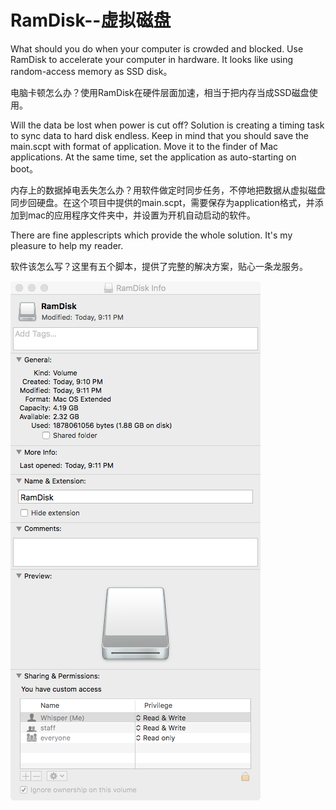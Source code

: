 # RamDisk--虚拟磁盘

What should you do when your computer is crowded and blocked. Use RamDisk to accelerate your computer in hardware. It looks like using  random-access memory as SSD disk。

电脑卡顿怎么办？使用RamDisk在硬件层面加速，相当于把内存当成SSD磁盘使用。 

Will the data be lost when power is cut off? Solution is creating a timing task to sync data to hard disk endless. Keep in mind that you should save the main.scpt with format of application. Move it to the finder of Mac applications. At the same time, set the application as  auto-starting on boot。

内存上的数据掉电丢失怎么办？用软件做定时同步任务，不停地把数据从虚拟磁盘同步回硬盘。在这个项目中提供的main.scpt，需要保存为application格式，并添加到mac的应用程序文件夹中，并设置为开机自动启动的软件。

There are fine applescripts which provide the whole solution. It's my pleasure to help my reader.

软件该怎么写？这里有五个脚本，提供了完整的解决方案，贴心一条龙服务。 

![image](https://github.com/WhisperRain/RamDisk/blob/master/RamDisk.png)



 
